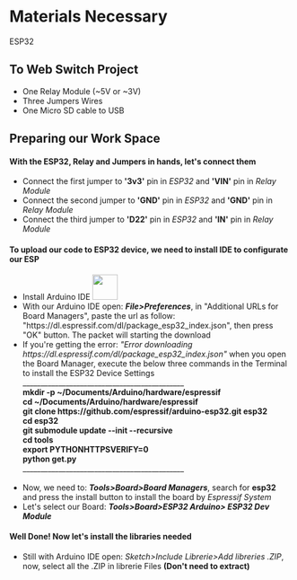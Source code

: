 # Materials Necessary
ESP32<br>

## To Web Switch Project
<ul>
  <li>One Relay Module (~5V or ~3V)</li>
  <li>Three Jumpers Wires</li>
  <li>One Micro SD cable to USB</li>
</ul>

## Preparing our Work Space
#### With the ESP32, Relay and Jumpers in hands, let's connect them
 <ul>
  <li>Connect the first jumper to <b>'3v3'</b> pin in <i>ESP32</i> and <b>'VIN'</b> pin in <i>Relay Module</i>
  <li>Connect the second jumper to <b>'GND'</b> pin in <i>ESP32</i> and <b>'GND'</b> pin in <i>Relay Module</i>
  <li>Connect the third jumper to <b>'D22'</b> pin in <i>ESP32</i> and <b>'IN'</b> pin in <i>Relay Module</i>
 </ul>
 
#### To upload our code to ESP32 device, we need to install IDE to configurate our ESP
 <ul>
  <li>Install Arduino IDE <a href="https://www.arduino.cc/en/Guide/Windows#download-the-arduino-software-ide"><img height="45em" src= "https://upload.wikimedia.org/wikipedia/commons/thumb/8/87/Arduino_Logo.svg/720px-Arduino_Logo.svg.png"</img></a></li>
  <li>With our Arduino IDE open: <b><i>File>Preferences</i></b>, in "Additional URLs for Board Managers", paste the url as follow: "https://dl.espressif.com/dl/package_esp32_index.json", then press "OK" button. The packet will starting the download</li>
  <li>If you're getting the error: <i>"Error downloading https://dl.espressif.com/dl/package_esp32_index.json" </i>when you open the Board Manager, execute the below three commands in the Terminal to install the ESP32 Device Settings</li>  
_____________________________________________<br>
<div align="left">
<b> mkdir -p ~/Documents/Arduino/hardware/espressif <br>
  cd ~/Documents/Arduino/hardware/espressif <br>
  git clone https://github.com/espressif/arduino-esp32.git esp32 <br>
  cd esp32 <br>
  git submodule update --init --recursive <br>
  cd tools<br>
  export PYTHONHTTPSVERIFY=0<br>
  python get.py<br></b>
_____________________________________________<br>
</div>
<br>

  <li>Now, we need to: <b><i>Tools>Board>Board Managers</i></b>, search for <b>esp32</b> and press the install button to install the board by <i>Espressif System</i></li>
  <li>Let's select our Board: <b><i>Tools>Board>ESP32 Arduino> ESP32 Dev Module</i></b></li>  
  
</ul>

#### Well Done! Now let's install the libraries needed
<ul>
  <li>Still with Arduino IDE open: <i>Sketch>Include Librerie>Add libreries .ZIP</i>, now, select all the .ZIP in librerie Files <b>(Don't need to extract)</b></li>
</ul>

